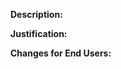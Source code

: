 <!-- Create an issue before opening a pull request! -->

__**Description:**__ <br />
<!-- Describe the changes made in this pull request. -->

__**Justification:**__ <br />
<!-- Justify why these changes are being made. -->

__**Changes for End Users:**__ <br />
<!-- What changes should end users be aware of? List all breaking changes. -->